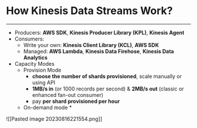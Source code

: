 # How Kinesis Data Streams Work?
---

* Producers: **AWS SDK**, **Kinesis Producer Library (KPL)**, **Kinesis Agent**
* Consumers:
	* Write your own: **Kinesis Client Library (KCL)**, **AWS SDK**
	* Managed: **AWS Lambda**, **Kinesis Data Firehose**, **Kinesis Data Analytics**
* Capacity Modes
	* Provision Mode
		* **choose the number of shards provisioned**, scale manually or using API
		*  **1MB/s in** (or 1000 records per second) & **2MB/s out** (classic or enhanced fan-out consumer)
		* pay **per shard provisioned per hour**
	* On-demand mode
		* 

![[Pasted image 20230816221554.png]]
